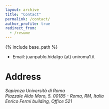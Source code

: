 ```yaml
---
layout: archive
title: "Contact"
permalink: /contact/
author_profile: true
redirect_from:
  - /resume
---
```


{% include base_path %}

- Email: juanpablo.hidalgo (at) uniroma1.it

Address
======
<address>
  Sapienza Università di Roma<br /> Piazzale Aldo Moro, 5. 00185 - Roma, RM, Italia<br /> Enrico Fermi building, Office 521
</address>
